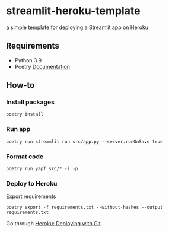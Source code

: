 # streamlit-heroku-template

a simple template for deploying a Streamlit app on Heroku

## Requirements

- Python 3.9
- Poetry [Documentation](https://python-poetry.org/docs/)

## How-to

### Install packages

```{bash}
poetry install
```

### Run app

```{bash}
poetry run streamlit run src/app.py --server.runOnSave true
```

### Format code

```{bash}
poetry run yapf src/* -i -p
```

### Deploy to Heroku

Export requirements

```{bash}
poetry export -f requirements.txt --without-hashes --output requirements.txt
```

Go through [Heroku: Deploying with Git](https://devcenter.heroku.com/articles/git)
